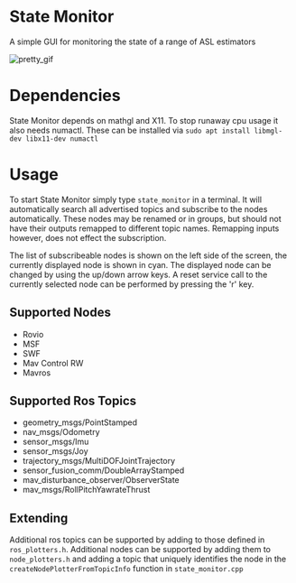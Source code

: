 # State Monitor
A simple GUI for monitoring the state of a range of ASL estimators

![pretty_gif](https://i.imgur.com/4sv2Ofa.gif)

# Dependencies

State Monitor depends on mathgl and X11. To stop runaway cpu usage it also needs numactl. These can be installed via `sudo apt install libmgl-dev libx11-dev numactl`

# Usage

To start State Monitor simply type `state_monitor` in a terminal. It will automatically search all advertised topics and subscribe to the nodes automatically. These nodes may be renamed or in groups, but should not have their outputs remapped to different topic names. Remapping inputs however, does not effect the subscription.

The list of subscribeable nodes is shown on the left side of the screen, the currently displayed node is shown in cyan. The displayed node can be changed by using the up/down arrow keys.
A reset service call to the currently selected node can be performed by pressing the 'r' key.

## Supported Nodes

* Rovio
* MSF
* SWF
* Mav Control RW
* Mavros

## Supported Ros Topics

* geometry_msgs/PointStamped
* nav_msgs/Odometry
* sensor_msgs/Imu
* sensor_msgs/Joy
* trajectory_msgs/MultiDOFJointTrajectory
* sensor_fusion_comm/DoubleArrayStamped
* mav_disturbance_observer/ObserverState
* mav_msgs/RollPitchYawrateThrust

## Extending

Additional ros topics can be supported by adding to those defined in `ros_plotters.h`.
Additional nodes can be supported by adding them to `node_plotters.h` and adding a topic that uniquely identifies the node in the `createNodePlotterFromTopicInfo` function in `state_monitor.cpp`

